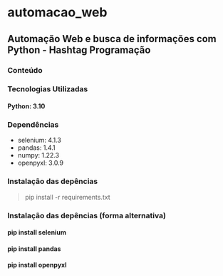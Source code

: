 # automacao_web

## Automação Web e busca de informações com Python - Hashtag Programação

### Conteúdo


### Tecnologias Utilizadas
#### Python: 3.10

### Dependências
- selenium: 4.1.3
- pandas: 1.4.1
- numpy: 1.22.3
- openpyxl: 3.0.9

### Instalação das depências
> pip install -r requirements.txt

### Instalação das depências (forma alternativa)
#### pip install selenium
#### pip install pandas
#### pip install openpyxl